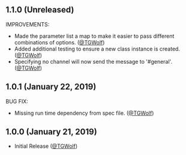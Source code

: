 ## 1.1.0 (Unreleased)

IMPROVEMENTS:

* Made the parameter list a map to make it easier to pass different combinations of options. ([@TGWolf][])
* Added additional testing to ensure a new class instance is created. ([@TGWolf][])
* Specifying no channel will now send the message to '#general'. ([@TGWolf][])

## 1.0.1 (January 22, 2019)

BUG FIX:

* Missing run time dependency from spec file. ([@TGWolf][])

## 1.0.0 (January 21, 2019)

* Initial Release ([@TGWolf][])

[@TGWolf]: https://github.com/TGWolf

